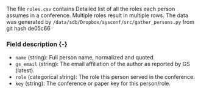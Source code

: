 The file `roles.csv` contains Detailed list of all the roles each person assumes in a conference. Multiple roles result in multiple rows.
The data was generated by `/data/sdb/Dropbox/sysconf/src/gather_persons.py` from git hash de05c66


### Field description {-}

  * `name` (string): Full person name, normalized and quoted.
  * `gs_email` (string): The email affiliation of the author as reported by GS (latest).
  * `role` (categorical string): The role this person served in the conference.
  * `key` (string): The conference or paper key for this person/role.
